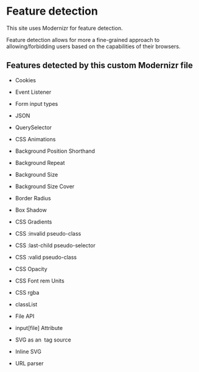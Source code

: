 # Feature detection

This site uses Modernizr for feature detection.

Feature detection allows for more a fine-grained approach to allowing/forbidding users
based on the capabilities of their browsers.

## Features detected by this custom Modernizr file

- Cookies

- Event Listener
- Form input types
- JSON
- QuerySelector
- CSS Animations
- Background Position Shorthand
- Background Repeat
- Background Size
- Background Size Cover
- Border Radius
- Box Shadow
- CSS Gradients
- CSS :invalid pseudo-class
- CSS :last-child pseudo-selector
- CSS :valid pseudo-class
- CSS Opacity
- CSS Font rem Units
- CSS rgba
- classList
- File API
- input[file] Attribute
- SVG as an <img> tag source
- Inline SVG
- URL parser
